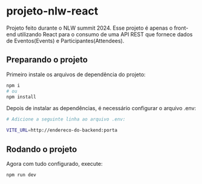 # projeto-nlw-react
Projeto feito durante o NLW summit 2024. Esse projeto é apenas o front-end utilizando React para o consumo de uma API REST que fornece dados de Eventos(Events) e Participantes(Attendees).

## Preparando o projeto
Primeiro instale os arquivos de dependência do projeto:
```bash
npm i
# ou
npm install
```

Depois de instalar as dependências, é necessário configurar o arquivo .env:

```bash
# Adicione a seguinte linha ao arquivo .env:

VITE_URL=http://endereco-do-backend:porta

```

## Rodando o projeto

Agora com tudo configurado, execute:

```bash
npm run dev
```